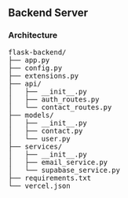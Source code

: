 ## Backend Server

### Architecture
<pre>
flask-backend/
├── app.py
├── config.py
├── extensions.py
├── api/
│   ├── __init__.py
│   ├── auth_routes.py
│   └── contact_routes.py
├── models/
│   ├── __init__.py
│   ├── contact.py
│   └── user.py
├── services/
│   ├── __init__.py
│   ├── email_service.py
│   └── supabase_service.py
├── requirements.txt
└── vercel.json
</pre>


